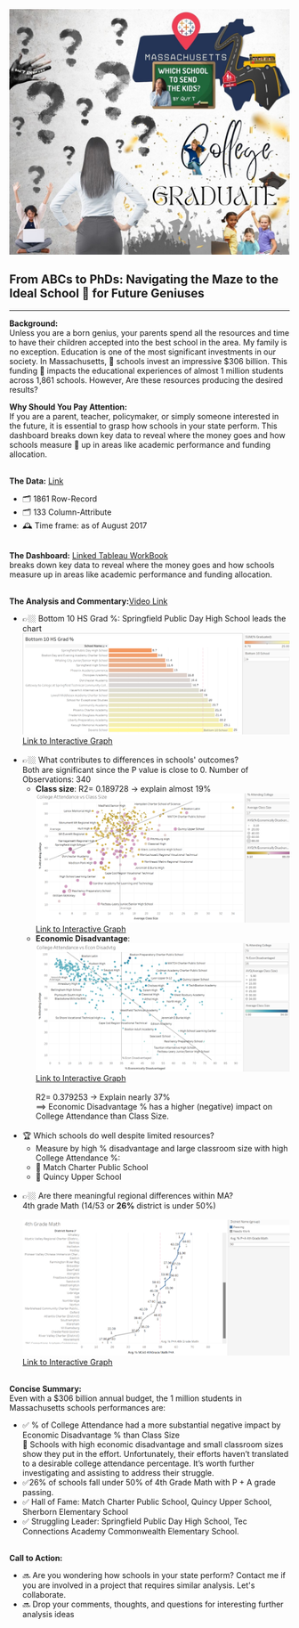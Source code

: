 <img src="images/DATA PROJECT.jpg?raw=true"/>

## From ABCs to PhDs: Navigating the Maze to the Ideal School 🏫 for Future Geniuses 
---
**Background:**<br>
Unless you are a born genius, your parents spend all the resources and time to have their children accepted into the best school in the area.  My family is no exception.  Education is one of the most significant investments in our society. 
In Massachusetts, 🏫 schools invest an impressive $306 billion. This funding 🏫 impacts the educational experiences of almost 1 million students across 1,861 schools. However, Are these resources producing the desired results?

**Why Should You Pay Attention:**<br>
If you are a parent, teacher, policymaker, or simply someone interested in the future, it is essential to grasp how schools in your state perform. 
This dashboard breaks down key data to reveal where the money goes and how schools measure 📐 up in areas like academic performance and funding allocation.<br><br>

**The Data:** [Link](https://www.kaggle.com/datasets/ndalziel/massachusetts-public-schools-data)<br>
  - 🗂️ 1861 Row-Record<br>
  - 🗂️	133 Column-Attribute<br>
  - 🕰️	Time frame: as of August 2017<br><br>

**The Dashboard:** [Linked Tableau WorkBook](/file/Mass_State_DashBoard.twb)<br>
breaks down key data to reveal where the money goes and how schools measure up in areas like academic performance and funding allocation.<br><br>

**The Analysis and Commentary:**[Video Link](https://www.loom.com/share/ff138cb1308142208182dc7022075286)<br>
  - 👉🏼 Bottom 10 HS Grad %: Springfield Public Day High School leads the chart<br>
 <img src="images/Bottom 10 HS.png?raw=true"/><br>
 [Link to Interactive Graph](https://public.tableau.com/app/profile/quy.tran4833/viz/MassStatBottom10HSGrad/Bottom10HSGrad)<br><br>
  - 👉🏼 What contributes to differences in schools' outcomes?<br>
      Both are significant since the P value is close to 0. Number of Observations: 340<br>
      - **Class size**: 
         R2= 0.189728 -> explain almost 19%<br>
       <img src="images/College Attendance vs Class Size.png?raw=true"/><br>
 [Link to Interactive Graph](https://public.tableau.com/app/profile/quy.tran4833/viz/CollegeAttendancevsClassSize_17375967565970/CollegeAttendancevsClassSize)<br>
      - **Economic Disadvantage**:
        <img src="images/College Attendance vs Econ Disadvtg.png?raw=true"/><br>
 [Link to Interactive Graph](https://public.tableau.com/app/profile/quy.tran4833/viz/CollegeAttendancevsEconDisadvtg/CollegeAttendancevsEconDisadvtg)<br>    
         R2= 0.379253 -> Explain nearly 37%<br>
       ==> Economic Disadvantage % has a higher (negative) impact on College Attendance than Class Size.<br><br>
   - 🏆 Which schools do well despite limited resources?<br>
      - Measure by high % disadvantage and large classroom size with high College Attendance %:<br>
      - 🥇 Match Charter Public School<br>
      - 🥇 Quincy Upper School<br><br>
   - 👉🏼 Are there meaningful regional differences within MA? <br>
      4th grade Math (14/53 or **26%** district is under 50%)<br><br>
        <img src="images/4th Grade Math.png?raw=true"/><br>
 [Link to Interactive Graph](https://public.tableau.com/app/profile/quy.tran4833/viz/4thGradeMath_17375968453200/4thGradeMath)<br><br>    

**Concise Summary:**<br>
    Even with a $306 billion annual budget, the 1 million students in Massachusetts schools performances are:<br>
  - ✅ % of College Attendance had a more substantial negative impact by Economic Disadvantage % than Class Size<br>
         👏 Schools with high economic disadvantage and small classroom sizes show they put in the effort. Unfortunately, their efforts haven’t translated to a desirable college attendance percentage. It’s worth further investigating and assisting to address their struggle.<br>
  - ✅26% of schools fall under 50% of 4th Grade Math with P + A grade passing.<br>
  - ✅ Hall of Fame: Match Charter Public School, Quincy Upper School, Sherborn Elementary School<br>
  - ✅ Struggling Leader: Springfield Public Day High School, Tec Connections Academy Commonwealth Elementary School.<br><br>

**Call to Action:**<br>
  - 🔜 Are you wondering how schools in your state perform? Contact me if you are involved in a project that requires similar analysis.  Let's collaborate.<br>
  - 🔜 Drop your comments, thoughts, and questions for interesting further analysis ideas<br>

